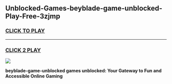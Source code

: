 
## Unblocked-Games-beyblade-game-unblocked-Play-Free-3zjmp
<h3>
<a href="https://premium76.site?title=beyblade-game-unblocked&ref=23A">CLICK TO PLAY</a></h3>
<hr>

<h3>
<a href="https://premium76.site?title=beyblade-game-unblocked&ref=23A">CLICK 2 PLAY</a>
  
</h3>

<a href="https://premium76.site?title=beyblade-game-unblocked&ref=23A"><img src="https://clearcache.store/games.png"></a>


**beyblade-game-unblocked games unblocked: Your Gateway to Fun and Accessible Online Gaming**
